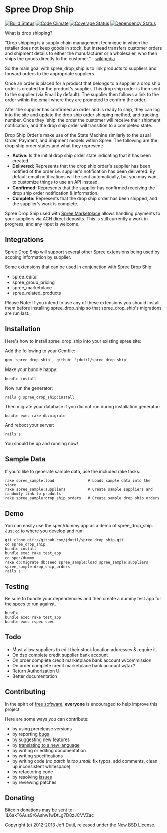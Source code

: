 # Spree Drop Ship

[![Build Status](https://secure.travis-ci.org/jdutil/spree_drop_ship.png)](http://travis-ci.org/jdutil/spree_drop_ship)
[![Code Climate](https://codeclimate.com/github/jdutil/spree_drop_ship.png)](https://codeclimate.com/github/jdutil/spree_drop_ship)
[![Coverage Status](https://coveralls.io/repos/jdutil/spree_drop_ship/badge.png?branch=master)](https://coveralls.io/r/jdutil/spree_drop_ship)
[![Dependency Status](https://gemnasium.com/jdutil/spree_drop_ship.png?travis)](https://gemnasium.com/jdutil/spree_drop_ship)

What is drop shipping?

"Drop shipping is a supply chain management technique in which the retailer does not keep goods in stock, but instead transfers customer orders and shipment details to either the manufacturer or a wholesaler, who then ships the goods directly to the customer." - [wikipedia](http://en.wikipedia.org/wiki/Drop_shipping)

So the main goal with spree_drop_ship is to link products to suppliers and forward orders to the appropriate suppliers.

Once an order is placed for a product that belongs to a supplier a drop ship order is created for the product's supplier. This drop ship order is then sent to the supplier (via Email by default). The supplier then follows a link to the order within the email where they are prompted to confirm the order.

After the supplier has confirmed an order and is ready to ship, they can log into the site and update the drop ship order shipping method, and tracking number. Once they 'ship' the order the customer will receive their shipment notification, and the drop ship order will transition to a completed state.

Drop Ship Order's make use of the State Machine similarly to the usual Order, Payment, and Shipment models within Spree.
The following are the drop ship order states and what they represent:

* **Active:** Is the initial drop ship order state indicating that it has been created.
* **Delivered:** Represents that the drop ship order's supplier has been notified of the order i.e. supplier's notification has been delivered.  By default email notifications will be sent automatically, but you may want to customize things to use an API instead.
* **Confirmed:** Represents that the supplier has confirmed receiving the drop ship order notification & information.
* **Complete:** Represents that the drop ship order has been shipped, and the supplier's work is complete.

Spree Drop Ship used with [Spree Marketplace](https://github.com/jdutil/spree_marketplace) allows handling payments to your suppliers via ACH direct deposits.  This is still currently a work in progress, and any input is welcome.

Integrations
------------

Spree Drop Ship will support several other Spree extensions being used by scoping information by supplier.

Some extensions that can be used in conjunction with Spree Drop Ship:

* spree_editor
* spree_group_pricing
* spree_marketplace
* spree_related_products

Please Note: If you intend to use any of these extensions you should install them before installing spree_drop_ship so that spree_drop_ship's migrations are run last.

Installation
------------

Here's how to install spree_drop_ship into your existing spree site:

Add the following to your Gemfile:

    gem 'spree_drop_ship', github: 'jdutil/spree_drop_ship'

Make your bundle happy:

    bundle install

Now run the generator:

    rails g spree_drop_ship:install

Then migrate your database if you did not run during installation generator:

    bundle exec rake db:migrate

And reboot your server:

    rails s

You should be up and running now!

Sample Data
-----------

If you'd like to generate sample data, use the included rake tasks:

```shell
rake spree_sample:load               # Loads sample data into the store
rake spree_sample:suppliers          # Create sample suppliers and randomly link to products
rake spree_sample:drop_ship_orders   # Create sample drop ship orders
```

Demo
----

You can easily use the spec/dummy app as a demo of spree_drop_ship. Just `cd` to where you develop and run:

```shell
git clone git://github.com/jdutil/spree_drop_ship.git
cd spree_drop_ship
bundle install
bundle exec rake test_app
cd spec/dummy
rake db:migrate db:seed spree_sample:load spree_sample:suppliers spree_sample:drop_ship_orders
rails s
```

Testing
-------

Be sure to bundle your dependencies and then create a dummy test app for the specs to run against.

```shell
bundle
bundle exec rake test_app
bundle exec rspec spec
```

Todo
----

- Must allow suppliers to edit their stock location addresses & require it.
- On dso complete credit supplier bank account
- On order complete credit marketplace bank account w/commission
- On order complete credit marketplace bank account w/tax?
- Return Authorization UI
- Better documentation

Contributing
------------

In the spirit of [free software](http://www.fsf.org/licensing/essays/free-sw.html), **everyone** is encouraged to help improve this project.

Here are some ways *you* can contribute:

* by using prerelease versions
* by reporting [bugs](https://github.com/jdutil/spree_drop_ship/issues)
* by suggesting new features
* by [translating to a new language](https://github.com/jdutil/spree_drop_ship/tree/master/config/locales)
* by writing or editing documentation
* by writing specifications
* by writing code (*no patch is too small*: fix typos, add comments, clean up inconsistent whitespace)
* by refactoring code
* by resolving [issues](https://github.com/jdutil/spree_drop_ship/issues)
* by reviewing patches

Donating
--------

Bitcoin donations may be sent to: 1L6akT6Aus9r6Ashw1wDtLg7D8zJCVVZac

Copyright (c) 2012-2013 Jeff Dutil, released under the [New BSD License](https://github.com/jdutil/spree_drop_ship/tree/master/LICENSE).
